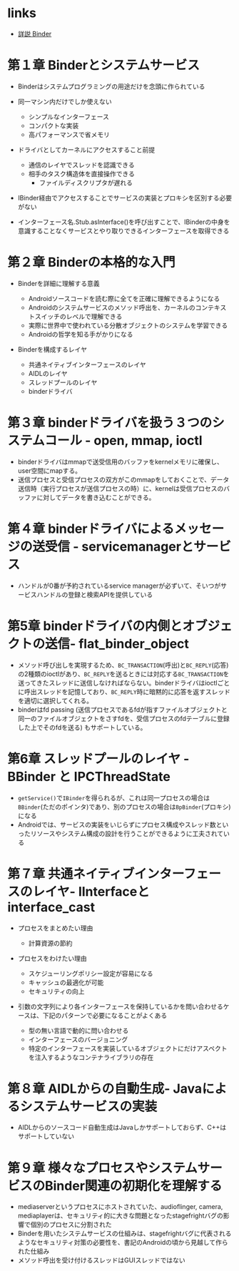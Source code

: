 # links

- [詳説 Binder](https://github.com/karino2/InsideBinder/blob/master/README.md)

# 第１章 Binderとシステムサービス

- Binderはシステムプログラミングの用途だけを念頭に作られている
- 同一マシン内だけでしか使えない
  - シンプルなインターフェース
  - コンパクトな実装
  - 高パフォーマンスで省メモリ
- ドライバとしてカーネルにアクセスすること前提
  - 通信のレイヤでスレッドを認識できる
  - 相手のタスク構造体を直接操作できる
    - ファイルディスクリプタが遅れる

- IBinder経由でアクセスすることでサービスの実装とプロキシを区別する必要がない
- インターフェース名.Stub.asInterface()を呼び出すことで、IBinderの中身を意識することなくサービスとやり取りできるインターフェースを取得できる

# 第２章 Binderの本格的な入門

- Binderを詳細に理解する意義
  - Androidソースコードを読む際に全てを正確に理解できるようになる
  - Androidのシステムサービスのメソッド呼出を、カーネルのコンテキストスイッチのレベルで理解できる
  - 実際に世界中で使われている分散オブジェクトのシステムを学習できる
  - Androidの哲学を知る手がかりになる

- Binderを構成するレイヤ
  - 共通ネイティブインターフェースのレイヤ
  - AIDLのレイヤ
  - スレッドプールのレイヤ
  - binderドライバ

# 第３章 binderドライバを扱う３つのシステムコール - open, mmap, ioctl

- binderドライバはmmapで送受信用のバッファをkernelメモリに確保し、user空間にmapする。
- 送信プロセスと受信プロセスの双方がこのmmapをしておくことで、データ送信時（実行プロセスが送信プロセスの時）に、kernelは受信プロセスのバッファに対してデータを書き込むことができる。

# 第４章 binderドライバによるメッセージの送受信 - servicemanagerとサービス

- ハンドルが0番が予約されているservice managerが必ずいて、そいつがサービスハンドルの登録と検索APIを提供している

# 第5章 binderドライバの内側とオブジェクトの送信- flat_binder_object

- メソッド呼び出しを実現するため、`BC_TRANSACTION`(呼出)と`BC_REPLY`(応答)の2種類のioctlがあり、`BC_REPLY`を送るときには対応する`BC_TRANSACTION`を送ってきたスレッドに送信しなければならない。binderドライバはioctlごとに呼出スレッドを記憶しており、`BC_REPLY`時に暗黙的に応答を返すスレッドを適切に選択してくれる。
- binderはfd passing (送信プロセスであるfdが指すファイルオブジェクトと同一のファイルオブジェクトをさすfdを、受信プロセスのfdテーブルに登録した上でそのfdを送る) もサポートしている。

# 第6章 スレッドプールのレイヤ - BBinder と IPCThreadState

- `getService()`で`IBinder`を得られるが、これは同一プロセスの場合は`BBinder`(ただのポインタ)であり、別のプロセスの場合は`BpBinder`(プロキシ)になる
- Androidでは、サービスの実装をいじらずにプロセス構成やスレッド数といったリソースやシステム構成の設計を行うことができるように工夫されている

# 第７章 共通ネイティブインターフェースのレイヤ- IInterfaceとinterface_cast

- プロセスをまとめたい理由
  - 計算資源の節約
- プロセスをわけたい理由
  - スケジューリングポリシー設定が容易になる
  - キャッシュの最適化が可能
  - セキュリティの向上

- 引数の文字列により各インターフェースを保持しているかを問い合わせるケースは、下記のパターンで必要になることがよくある
  - 型の無い言語で動的に問い合わせる
  - インターフェースのバージョニング
  - 特定のインターフェースを実装しているオブジェクトにだけアスペクトを注入するようなコンテナライブラリの存在

# 第８章 AIDLからの自動生成- Javaによるシステムサービスの実装

- AIDLからのソースコード自動生成はJavaしかサポートしておらず、C++はサポートしていない

# 第９章 様々なプロセスやシステムサービスのBinder関連の初期化を理解する

- mediaserverというプロセスにホストされていた、audioflinger, camera, mediaplayerは、セキュリティ的に大きな問題となったstagefrightバグの影響で個別のプロセスに分割された
- Binderを用いたシステムサービスの仕組みは、stagefrightバグに代表されるようなセキュリティ対策の必要性を、書記のAndroidの頃から見越して作られた仕組み
- メソッド呼出を受け付けるスレッドはGUIスレッドではない
